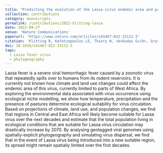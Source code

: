 ```yaml
---
title: "Predicting the evolution of the Lassa virus endemic area and population at risk over the next decades"
collection: contributions
category: manuscripts
permalink: /contributions/2022-klitting-lassa
date: 2022-09-27
venue: 'Nature Communications'
paperurl: 'https://www.nature.com/articles/s41467-022-33112-3'
citation: 'Klitting R, Kafetzopoulou LE, Thiery W, <b>Dudas G</b>, Gryseels S, Kotamarthi A, Vrancken B, Gangavarapu K, Momoh M, Sandi JD, Goba A, Alhasan F, Grant DS, Okogbenin S, Ogbaini-Emovo E, Garry RF, Smither AR, Zeller M, Pauthner MG, McGraw M, Hughes LD, Duraffour S, Günther S, Suchard MA, Lemey P, Andersen KG, Dellicour S, 2022. &quot;Predicting the evolution of the Lassa virus endemic area and population at risk over the next decades&quot;. Nature Communications 13: 5596.'
doi: 10.1038/s41467-022-33112-3
tags:
  - Lassa fever virus
  - phylogeography
---
```


Lassa fever is a severe viral hemorrhagic fever caused by a zoonotic virus that repeatedly spills over to humans from its rodent reservoirs.
It is currently not known how climate and land use changes could affect the endemic area of this virus, currently limited to parts of West Africa.
By exploring the environmental data associated with virus occurrence using ecological niche modelling, we show how temperature, precipitation and the presence of pastures determine ecological suitability for virus circulation.
Based on projections of climate, land use, and population changes, we find that regions in Central and East Africa will likely become suitable for Lassa virus over the next decades and estimate that the total population living in ecological conditions that are suitable for Lassa virus circulation may drastically increase by 2070.
By analysing geotagged viral genomes using spatially-explicit phylogeography and simulating virus dispersal, we find that in the event of Lassa virus being introduced into a new suitable region, its spread might remain spatially limited over the first decades.
